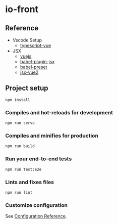 # io-front

## Reference
- Vscode Setup
  - [typescript-vue](https://github.com/idahogurl/vs-code-prettier-eslint/tree/master/examples/typescript-vue)
- JSX
  - [vuejs](https://vuejs.org/guide/extras/render-function.html#jsx-tsx)
  - [babel-plugin-jsx](https://github.com/vuejs/babel-plugin-jsx)
  - [babel-preset](https://github.com/vuejs/vue-cli/tree/dev/packages/%40vue/babel-preset-app)
  - [jsx-vue2](https://github.com/vuejs/jsx-vue2)

## Project setup
```
npm install
```

### Compiles and hot-reloads for development
```
npm run serve
```

### Compiles and minifies for production
```
npm run build
```

### Run your end-to-end tests
```
npm run test:e2e
```

### Lints and fixes files
```
npm run lint
```

### Customize configuration
See [Configuration Reference](https://cli.vuejs.org/config/).
